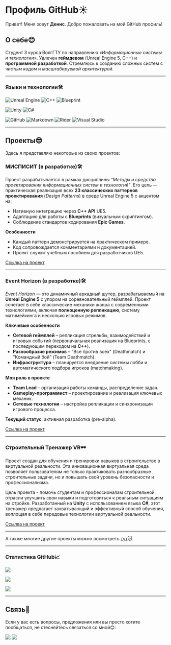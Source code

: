 # Профиль GitHub☀️

Привет! Меня зовут **Денис**. Добро пожаловать на мой GitHub профиль!

## О себе😊 

Студент 3 курса ВолгГТУ по направлению *«Информационные системы и технологии»*. Увлечен **геймдевом** (Unreal Engine 5, C++) и **программной разработкой**. Стремлюсь к созданию сложных систем с _чистым кодом_ и _масштабируемой архитектурой_.  

--- 

### Языки и технологии🛠️
![Unreal Engine](https://img.shields.io/badge/unrealengine-%23313131.svg?style=for-the-badge&logo=unrealengine&logoColor=white)
![C++](https://img.shields.io/badge/c++-%2300599C.svg?style=for-the-badge&logo=c%2B%2B&logoColor=white)
![Blueprint](https://img.shields.io/badge/Blueprint-137CBD?logo=blueprint&logoColor=fff&style=for-the-badge)

![Unity](https://img.shields.io/badge/unity-%23000000.svg?style=for-the-badge&logo=unity&logoColor=white)
![C#](https://img.shields.io/badge/c%23-%23239120.svg?style=for-the-badge&logo=csharp&logoColor=white)

![GitHub](https://img.shields.io/badge/github-%23121011.svg?style=for-the-badge&logo=github&logoColor=white)
![Markdown](https://img.shields.io/badge/markdown-%23000000.svg?style=for-the-badge&logo=markdown&logoColor=white)
![Rider](https://img.shields.io/badge/Rider-000000.svg?style=for-the-badge&logo=Rider&logoColor=white&color=black&labelColor=crimson)
![Visual Studio](https://img.shields.io/badge/Visual%20Studio-5C2D91.svg?style=for-the-badge&logo=visual-studio&logoColor=white)

---

## Проекты😎

Здесь я представляю некоторые из своих проектов:

### МИСПИСИТ (в разработке)🛠️

Проект разрабатывается в рамках дисциплины *"Методы и средства проектирования информационных систем и технологий"*. Его цель — практическая реализация всех **23 классических паттернов проектирования** (*Design Patterns*) в среде Unreal Engine 5 с акцентом на:  
- Нативную интеграцию через **C++ API** UE5.  
- Адаптацию для работы с **Blueprints** (визуальным скриптингом).  
- Соблюдение стандартов кодирования **Epic Games**.  

**Особенности**  
- Каждый паттерн демонстрируется на практическом примере.
- Код сопровождается комментариями и документацией.  
- Проект служит учебным пособием для разработчиков UE5.  

[Ссылка на проект](https://github.com/MrFireDeN/MISPISIT)

---

### Event Horizon (в разработке)🛠️

*Event Horizon* — это динамичный аркадный шутер, разрабатываемый на **Unreal Engine 5** с упором на соревновательный геймплей. Проект сочетает в себе классические механики жанра с современными технологиями, включая **полноценную репликацию**, систему матчмейкинга и несколько игровых режимов.  

**Ключевые особенности**  
- **Сетевой геймплей** – репликация стрельбы, взаимодействий и игровых событий (первоначальная реализация на Blueprints, с последующим переходом на **C++**).  
- **Разнообразие режимов** – "Все против всех" (Deathmatch) и "Командный бой" (Team Deathmatch).  
- **Инфраструктура** – планируется внедрение системы лобби и автоматического подбора игроков (matchmaking).  

**Моя роль в проекте**  
- **Team Lead** – организация работы команды, распределение задач.  
- **Gameplay-программист** – проектирование и реализация ключевых механик.  
- **Сетевые технологии** – настройка репликации и синхронизации игрового процесса.  

**Текущий статус**: активная разработка (pre-alpha).  

[Ссылка на проект](https://github.com/MrFireDeN/EventHorizon)

---

### Строительный Тренажер VR🕶️

Проект создан для обучения и тренировки навыков в строительстве в виртуальной реальности. Эта инновационная виртуальная среда позволяет пользователям не только практиковать разнообразные строительные задачи, но и повышать свой уровень безопасности и профессионализма.

Цель проекта - помочь студентам и профессионалам строительной отрасли улучшить свои навыки и подготовиться к реальным ситуациям на стройке. Разработанный на **Unity** с использованием языка **C#**, этот тренажер предлагает захватывающий и эффективный способ обучения, воплощая в себе передовые технологии виртуальной реальности.

[Ссылка на проект](https://github.com/Ryize/Volma)

---

А также многие другие проекты можно посмотреть [тут](https://github.com/MrFireDeN?tab=repositories)😽.

---

### Статистика GitHub📈
[![](https://github-profile-summary-cards.vercel.app/api/cards/productive-time?username=MrFireDeN&theme=dracula)](https://github.com/MrFireDeN)

[![](https://github-readme-stats.vercel.app/api/top-langs?username=MrFireDeN&hide=jupyter%20notebook,qmake,css,html&theme=dracula&show_icons=true)](https://github.com/MrFireDeN)

[![](https://komarev.com/ghpvc/?username=MrFireDeN&color=dc143c)](https://github.com/MrFireDeN)

---
 
## Связь👀

Если у вас есть вопросы, предложения или вы просто хотите пообщаться, не стесняйтесь связаться со мной😊:

[![](https://img.shields.io/badge/вконтакте-%232E87FB.svg?&style=for-the-badge&logo=vk&logoColor=white)](https://vk.com/mr.fireden)
[![](https://img.shields.io/badge/Telegram-2CA5E0?style=for-the-badge&logo=telegram&logoColor=white)](https://t.me/mrfireden)
